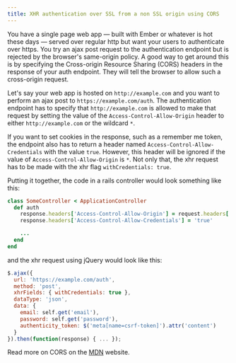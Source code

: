 ```yaml
---
title: XHR authentication over SSL from a non SSL origin using CORS
---
```

You have a single page web app &mdash; built with Ember or whatever is hot these days &mdash; served over regular http but want your users to authenticate over https. You try an ajax post request to the authentication endpoint but is rejected by the browser's same-origin policy. A good way to get around this is by specifying the Cross-origin Resource Sharing (CORS) headers in the response of your auth endpoint. They will tell the browser to allow such a cross-origin request.

Let's say your web app is hosted on `http://example.com` and you want to perform an ajax post to `https://example.com/auth`. The authentication endpoint has to specify that `http://example.com` is allowed to make that request by setting the value of the `Access-Control-Allow-Origin` header to either `http://example.com` or the wildcard `*`.

If you want to set cookies in the response, such as a remember me token, the endpoint also has to return a header named `Access-Control-Allow-Credentials` with the value `true`. However, this header will be ignored if the value of `Access-Control-Allow-Origin` is `*`. Not only that, the xhr request has to be made with the xhr flag `withCredentials: true`.

Putting it together, the code in a rails controller would look something like this:

```ruby
class SomeController < ApplicationController
  def auth
    response.headers['Access-Control-Allow-Origin'] = request.headers['Origin'] || ""
    response.headers['Access-Control-Allow-Credentials'] = 'true'

    ...
  end
end
```

and the xhr request using jQuery would look like this:

```javascript
$.ajax({
  url: 'https://example.com/auth',
  method: 'post',
  xhrFields: { withCredentials: true },
  dataType: 'json',
  data: {
    email: self.get('email'),
    password: self.get('password'),
    authenticity_token: $('meta[name=csrf-token]').attr('content')
  }
}).then(function(response) { ... });
```

Read more on CORS on the [MDN](https://developer.mozilla.org/en-US/docs/Web/HTTP/Access_control_CORS) website.
